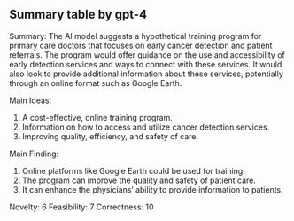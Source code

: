 ## Summary table by gpt-4
Summary: 
The AI model suggests a hypothetical training program for primary care doctors that focuses on early cancer detection and patient referrals. The program would offer guidance on the use and accessibility of early detection services and ways to connect with these services. It would also look to provide additional information about these services, potentially through an online format such as Google Earth.

Main Ideas:
1. A cost-effective, online training program.
2. Information on how to access and utilize cancer detection services.
3. Improving quality, efficiency, and safety of care.

Main Finding:
1. Online platforms like Google Earth could be used for training.
2. The program can improve the quality and safety of patient care.
3. It can enhance the physicians’ ability to provide information to patients.

Novelty: 6
Feasibility: 7
Correctness: 10